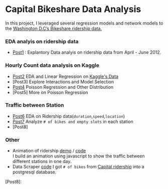 # Capital Bikeshare Data Analysis
In this project, I leveraged several regression models and network models to the [Washington D.C’s Bikeshare ridership data.](https://www.capitalbikeshare.com/system-data)

### EDA analyis on ridership data
* [Post1](http://yunhaolucky.github.io/bikeshare/2014/09/05/week1.html) : Explantory Data analyis on ridership data from April - June 2012.

### Hourly Count data analysis on Kaggle
* [Post2] EDA and Linear Regression on [Kaggle's Data](http://www.kaggle.com/c/bike-sharing-demand)
* [Post3] Explore Interactions and Model Selection
* [Post4] Poisson Regression and Other Distribution
* [Post5] More on Poisson Regression

### Traffic between Station
* [Post6] EDA on Ridership data(`duration`,`speed`,`location`)
* [Post7] Analyze `# of bikes and empty slots` in each station
* [Post8]

### Other
* Animation of ridership [demo](http://nameless-mountain-3948.herokuapp.com/) / [code](/Stations/web-demo)  
  I build an animation using javascript to show the traffic between different stations in one day.
* Data Scraper  [code](/station_scraper)
  I got `# of bikes` from [Capital ridership](https://www.capitalbikeshare.com/system-data) into a postgresql database.

[Post2]:
[Post3]:
[Post4]:
[Post5]:
[Post6]:/Stations/Week6/Week6.markdown
[Post7]:/Stations/Winter/Week7.markdown
[Post8]:

